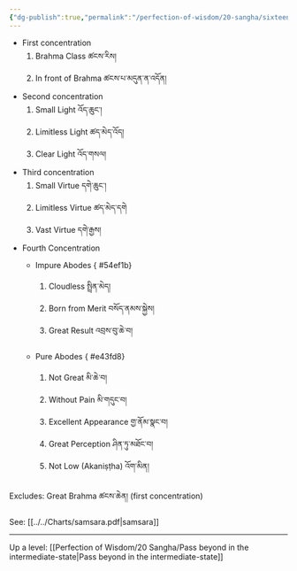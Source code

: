 ```yaml
---
{"dg-publish":true,"permalink":"/perfection-of-wisdom/20-sangha/sixteen-types-of-form-realm-abodes-excluding-great-brahma/"}
---
```


- First concentration
	1. Brahma Class ཚངས་རིས།
	2. In front of Brahma ཚངས་པ་མདུན་ན་འདོན།
- Second concentration
	1. Small Light འོད་ཆུང་།
	2. Limitless Light ཚད་མེད་འོད།
	3. Clear Light འོད་གསལ།
- Third concentration
	1. Small Virtue དགེ་ཆུང་།
	1. Limitless Virtue ཚད་མེད་དགེ
	2. Vast Virtue དགེ་རྒྱས།
- Fourth Concentration
	- Impure Abodes
{ #54ef1b}

		1. Cloudless སྤྲིན་མེད།
		2. Born from Merit བསོད་ནམས་སྐྱེས།
		3. Great Result འབྲས་བུ་ཆེ་བ།
	- Pure Abodes
{ #e43fd8}

		1. Not Great མི་ཆེ་བ།
		2. Without Pain མི་གདུང་བ།
		3. Excellent Appearance གྱ་ནོམ་སྣང་བ།
		4. Great Perception ཤིན་ཏུ་མཐོང་བ།
		5. Not Low (Akaniṣṭha) འོག་མིན།

Excludes: Great Brahma ཚངས་ཆེན། (first concentration)

See: [[../../Charts/samsara.pdf|samsara]]

---
Up a level: [[Perfection of Wisdom/20 Sangha/Pass beyond in the intermediate-state\|Pass beyond in the intermediate-state]]